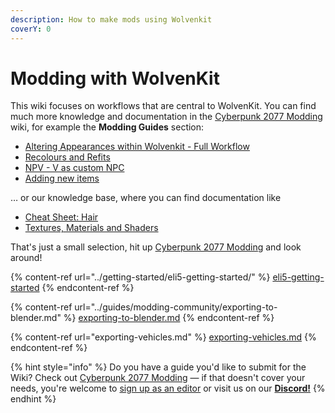 ```yaml
---
description: How to make mods using Wolvenkit
coverY: 0
---
```


# Modding with WolvenKit

This wiki focuses on workflows that are central to WolvenKit. You can find much more knowledge and documentation in the [Cyberpunk 2077 Modding](https://app.gitbook.com/o/-MP5ijqI11FeeX7c8-N8/s/4gzcGtLrr90pVjAWVdTc/ "mention") wiki, for example the **Modding Guides** section:

* [Altering Appearances within Wolvenkit - Full Workflow](https://app.gitbook.com/s/4gzcGtLrr90pVjAWVdTc/modding-guides/npcs/appearances-change-the-looks/altering-appearances-within-wolvenkit-full-workflow "mention")
* [Recolours and Refits](https://app.gitbook.com/s/4gzcGtLrr90pVjAWVdTc/modding-guides/items-equipment/recolours-and-refits "mention")
* [NPV - V as custom NPC](https://app.gitbook.com/s/4gzcGtLrr90pVjAWVdTc/modding-guides/npcs/npv-v-as-custom-npc "mention")
* [Adding new items](https://app.gitbook.com/s/4gzcGtLrr90pVjAWVdTc/modding-guides/items-equipment/adding-new-items "mention")

… or our knowledge base, where you can find documentation like

* [Cheat Sheet: Hair](https://app.gitbook.com/s/4gzcGtLrr90pVjAWVdTc/for-mod-creators-theory/references-lists-and-overviews/cheat-sheet-head/hair "mention")
* [Textures, Materials and Shaders](https://app.gitbook.com/s/4gzcGtLrr90pVjAWVdTc/for-mod-creators-theory/materials "mention")

That's just a small selection, hit up [Cyberpunk 2077 Modding](https://app.gitbook.com/o/-MP5ijqI11FeeX7c8-N8/s/4gzcGtLrr90pVjAWVdTc/ "mention") and look around!

{% content-ref url="../getting-started/eli5-getting-started/" %}
[eli5-getting-started](../getting-started/eli5-getting-started/)
{% endcontent-ref %}

{% content-ref url="../guides/modding-community/exporting-to-blender.md" %}
[exporting-to-blender.md](../guides/modding-community/exporting-to-blender.md)
{% endcontent-ref %}

{% content-ref url="exporting-vehicles.md" %}
[exporting-vehicles.md](exporting-vehicles.md)
{% endcontent-ref %}

{% hint style="info" %}
Do you have a guide you'd like to submit for the Wiki? Check out [Cyberpunk 2077 Modding](https://app.gitbook.com/o/-MP5ijqI11FeeX7c8-N8/s/4gzcGtLrr90pVjAWVdTc/ "mention") — if that doesn't cover your needs, you're welcome to [sign up as an editor](https://app.gitbook.com/invite/-MP5ijqI11FeeX7c8-N8/H70HZBOeUulIpkQnBLK7) or visit us on our [**Discord!**](../help/community.md)
{% endhint %}
